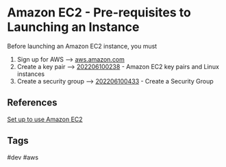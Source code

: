 # Amazon EC2 - Pre-requisites to Launching an Instance 

Before launching an Amazon EC2 instance, you must
1. Sign up for AWS --> [aws.amazon.com](https://aws.amazon.com/)  
2. Create a key pair --> [202206100238](../202206100238) - Amazon EC2 key pairs and Linux instances  
3. Create a security group --> [202206100433](../202206100433) - Create a Security Group  

## References
[Set up to use Amazon EC2](https://docs.aws.amazon.com/AWSEC2/latest/UserGuide/get-set-up-for-amazon-ec2.html)

## Tags
#dev #aws
